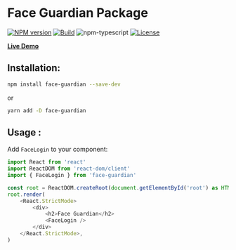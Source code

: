# Face Guardian Package

[![NPM version][npm-image]][npm-url]
[![Build][github-build]][github-build-url]
![npm-typescript]
[![License][github-license]][github-license-url]

[**Live Demo**](https://cyvid7-darus10.github.io/face-guardian-npm/)

## Installation:

```bash
npm install face-guardian --save-dev
```

or

```bash
yarn add -D face-guardian
```

## Usage :

Add `FaceLogin` to your component:

```js
import React from 'react'
import ReactDOM from 'react-dom/client'
import { FaceLogin } from 'face-guardian'

const root = ReactDOM.createRoot(document.getElementById('root') as HTMLElement)
root.render(
    <React.StrictMode>
        <div>
            <h2>Face Guardian</h2>
            <FaceLogin />
        </div>
    </React.StrictMode>,
)

```

[npm-url]: https://www.npmjs.com/package/face-guardian
[npm-image]: https://img.shields.io/npm/v/face-guardian
[github-license]: https://img.shields.io/github/license/Cyvid7-Darus10/face-guardian-npm
[github-license-url]: https://github.com/Cyvid7-Darus10/face-guardian-npm/blob/main/LICENSE
[github-build]: https://github.com/Cyvid7-Darus10/face-guardian-npm/actions/workflows/publish.yml/badge.svg
[github-build-url]: https://github.com/Cyvid7-Darus10/face-guardian-npm/actions/workflows/publish.yml
[npm-typescript]: https://img.shields.io/npm/types/face-guardian

